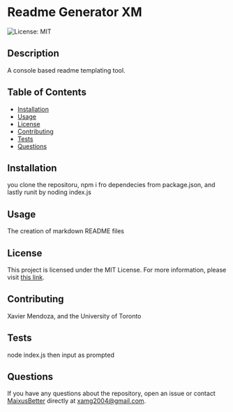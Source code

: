 # Readme Generator XM

![License: MIT](https://img.shields.io/badge/License-MIT-yellow.svg)

## Description
A console based readme templating tool.

## Table of Contents
- [Installation](#installation)
- [Usage](#usage)
- [License](#license)
- [Contributing](#contributing)
- [Tests](#tests)
- [Questions](#questions)

## Installation
you clone the repositoru, npm i fro dependecies from package.json, and lastly runit by noding index.js

## Usage
The creation of markdown README files

## License

This project is licensed under the MIT License. For more information, please visit [this link](https://opensource.org/licenses/MIT).

## Contributing
Xavier Mendoza, and the University of Toronto

## Tests
node index.js then input as prompted

## Questions
If you have any questions about the repository, open an issue or contact [MaixusBetter](https://github.com/MaixusBetter) directly at xamg2004@gmail.com.
